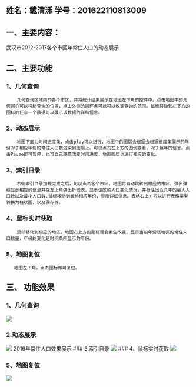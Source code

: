##                                                    姓名：戴清泺  学号：201622110813009
## 一、主要内容：
   武汉市2012-2017各个市区年常住人口的动态展示
## 二、主要功能
### 1、几何查询
        几何查询区域内的各个市区，并将统计结果展示在地图左下角的控件中。点击地图中的几何圆心可以移动查询的位置，点击外侧的圆环点可以可以改变查询的范围。鼠标移动到左下方的图标的任意一个数据可以展示该数据的详细信息。
### 2、动态展示
        地图下面为时间进度条，点击play可以进行，地图中的图层会根据会根据进度条展示的年份对于相应年份的常住人口数渲染到图层上。可以点击左上方的图例查看，对于每年的信息。点击Pause即可暂停，也可自己随意改变时间进度，地图图层也进行相应的变化。
### 3、索引目录
        右侧索引目录加载完成之后，可以点击各个市区，地图将自动跳转到相应的市区、弹出弹框显示相应的信息并在左上角弹出折线表，显示该区的人口变化情况，并标注出近几年的最大人口数以及最小人口数.鼠标移动到表格相应年份，显示详细信息。表格右上方可以进行表格类型转换为柱状图，以及保存等。
### 4、鼠标实时获取
        鼠标移动到相应的地区，地图右上方的副标题会发生改变，显示当前年份该地区的常住人口数量，年份的变化是时间条所显示的年份。
### 5、地图复位
       地图左下角，点击图标即可复位。
        
## 三、 功能效果
### 1、几何查询
<img src=http://chuantu.xyz/t6/702/1561298274x1033347913.png />

### 2.动态展示
<img src=http://chuantu.xyz/t6/702/1561298331x1709417317.png />
2016年常住人口效果展示
### 3.索引目录
<img src=http://chuantu.xyz/t6/702/1561298367x1033347913.png />
### 4、鼠标实时获取
<img src=http://chuantu.xyz/t6/702/1561298400x1033347913.png />
		
### 5、地图复位
<img src=http://chuantu.xyz/t6/702/1561298415x1033347913.png />
